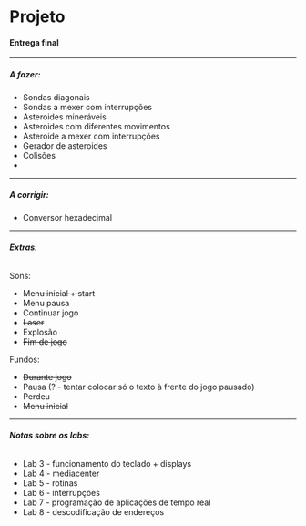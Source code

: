 # Projeto

#### Entrega final

---

##### A fazer:

- Sondas diagonais
- Sondas a mexer com interrupções
- Asteroides mineráveis
- Asteroides com diferentes movimentos
- Asteroide a mexer com interrupções
- Gerador de asteroides
- Colisões
- 

---

##### A corrigir:

* Conversor hexadecimal

---

###### **Extras**:

Sons:

- ~~Menu inicial + start~~
- Menu pausa
- Continuar jogo
- ~~Laser~~
- Explosão
- ~~Fim de jogo~~

Fundos:

* ~~Durante jogo~~
* Pausa (? - tentar colocar só o texto à frente do jogo pausado)
* ~~Perdeu~~
* ~~Menu inicial~~

---

###### **Notas sobre os labs:**

* Lab 3 - funcionamento do teclado + displays
* Lab 4 - mediacenter
* Lab 5 - rotinas
* Lab 6 - interrupções
* Lab 7 - programação de aplicações de tempo real
* Lab 8 - descodificação de endereços
